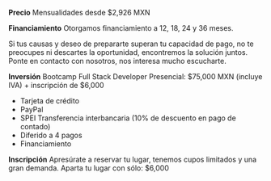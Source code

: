 __Precio__
Mensualidades desde $2,926 MXN

__Financiamiento__
Otorgamos financiamiento a 12, 18, 24 y 36 meses.

Si tus causas y deseo de prepararte superan tu capacidad de pago, no te preocupes ni descartes la oportunidad, encontremos la solución juntos. Ponte en contacto con nosotros, nos interesa mucho escucharte.

__Inversión__
Bootcamp Full Stack Developer Presencial: $75,000 MXN (incluye IVA) + inscripción de $6,000

- Tarjeta de crédito
- PayPal
- SPEI Transferencia interbancaria (10% de descuento en pago de contado)
- Diferido a 4 pagos
- Financiamiento

__Inscripción__
Apresúrate a reservar tu lugar, tenemos cupos limitados y una gran demanda. 
Aparta tu lugar con sólo: $6,000